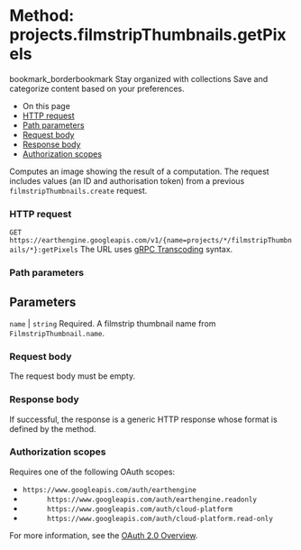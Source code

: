  
#  Method: projects.filmstripThumbnails.getPixels 
bookmark_borderbookmark Stay organized with collections  Save and categorize content based on your preferences. 
  * On this page
  * [HTTP request](https://developers.google.com/earth-engine/reference/rest/v1/projects.filmstripThumbnails/getPixels#http-request)
  * [Path parameters](https://developers.google.com/earth-engine/reference/rest/v1/projects.filmstripThumbnails/getPixels#path-parameters)
  * [Request body](https://developers.google.com/earth-engine/reference/rest/v1/projects.filmstripThumbnails/getPixels#request-body)
  * [Response body](https://developers.google.com/earth-engine/reference/rest/v1/projects.filmstripThumbnails/getPixels#response-body)
  * [Authorization scopes](https://developers.google.com/earth-engine/reference/rest/v1/projects.filmstripThumbnails/getPixels#authorization-scopes)


Computes an image showing the result of a computation. The request includes values (an ID and authorisation token) from a previous `filmstripThumbnails.create` request.
### HTTP request
`GET https://earthengine.googleapis.com/v1/{name=projects/*/filmstripThumbnails/*}:getPixels`
The URL uses [gRPC Transcoding](https://google.aip.dev/127) syntax.
### Path parameters
Parameters  
---  
`name` |  `string` Required. A filmstrip thumbnail name from `FilmstripThumbnail.name`.  
### Request body
The request body must be empty.
### Response body
If successful, the response is a generic HTTP response whose format is defined by the method.
### Authorization scopes
Requires one of the following OAuth scopes:
  * `https://www.googleapis.com/auth/earthengine`
  * `      https://www.googleapis.com/auth/earthengine.readonly`
  * `      https://www.googleapis.com/auth/cloud-platform`
  * `      https://www.googleapis.com/auth/cloud-platform.read-only`


For more information, see the [OAuth 2.0 Overview](https://developers.google.com/identity/protocols/OAuth2).
